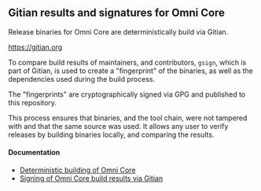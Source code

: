Gitian results and signatures for Omni Core
-------------------------------------------

Release binaries for Omni Core are deterministically build via Gitian.

  https://gitian.org

To compare build results of maintainers, and contributors, `gsign`, which is part of Gitian, is used to create a "fingerprint" of the binaries, as well as the dependencies used during the build process.

The "fingerprints" are cryptographically signed via GPG and published to this repository.

This process ensures that binaries, and the tool chain, were not tampered with and that the same source was used. It allows any user to verify releases by building binaries locally, and comparing the results.

#### Documentation

- [Deterministic building of Omni Core](https://github.com/OmniLayer/omnicore/blob/omnicore-0.0.10/doc/gitian-building.md)
- [Signing of Omni Core build results via Gitian](CONTRIBUTING.md)
